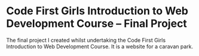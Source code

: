 # Code First Girls Introduction to Web Development Course – Final Project
 The final project I created whilst undertaking the Code First Girls Introduction to Web Development Course. It is a website for a caravan park.
